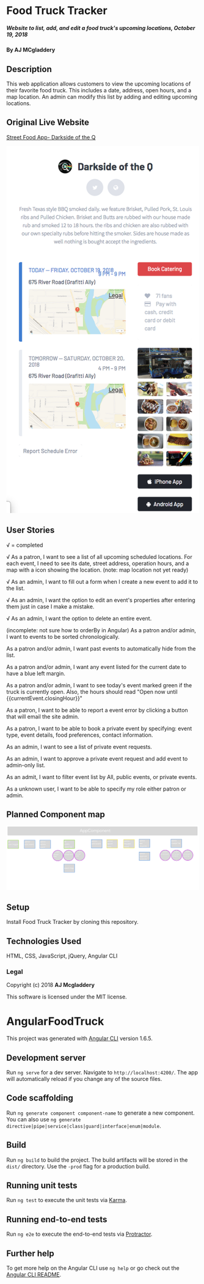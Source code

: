 # Food Truck Tracker

##### Website to list, add, and edit a food truck's upcoming locations, October 19, 2018

#### By AJ MCgladdery

## Description

This web application allows customers to view the upcoming locations of their favorite food truck. This includes a date, address, open hours, and a map location. An admin can modify this list by adding and editing upcoming locations.

## Original Live Website
[Street Food App- Darkside of the Q](https://streetfoodapp.com/eugene/darkside-of-the-q)

![screenshot of live site](https://github.com/amcgladd/angular-food-truck/blob/master/images/Screen%20Shot%202018-10-19%20at%208.37.32%20AM.png)

## User Stories

√ = completed

√ As a patron, I want to see a list of all upcoming scheduled locations. For each event, I need to see its date, street address, operation hours, and a map with a icon showing the location. (note: map location not yet ready)

√ As an admin, I want to fill out a form when I create a new event to add it to the list.

√ As an admin, I want the option to edit an event's properties after entering them just in case I make a mistake.

√ As an admin, I want the option to delete an entire event.

(incomplete: not sure how to orderBy in Angular) As a patron and/or admin, I want to events to be sorted chronologically.

As a patron and/or admin, I want past events to automatically hide from the list.

As a patron and/or admin, I want any event listed for the current date to have a blue left margin.

As a patron and/or admin, I want to see today's event marked green if the truck is currently open. Also, the hours should read "Open now until {{currentEvent.closingHour}}"

As a patron, I want to be able to report a event error by clicking a button that will email the site admin.

As a patron, I want to be able to book a private event by specifying: event type, event details, food preferences, contact information.

As an admin, I want to see a list of private event requests.

As an admin, I want to approve a private event request and add event to admin-only list.

As an admit, I want to filter event list by All, public events, or private events.

As a unknown user, I want to be able to specify my role either patron or admin.

## Planned Component map

![component map](https://github.com/amcgladd/angular-food-truck/blob/master/images/componentMap2.png)

## Setup

Install Food Truck Tracker by cloning this repository.

## Technologies Used

HTML, CSS, JavaScript, jQuery, Angular CLI

### Legal

Copyright (c) 2018 **AJ Mcgladdery**

This software is licensed under the MIT license.



# AngularFoodTruck

This project was generated with [Angular CLI](https://github.com/angular/angular-cli) version 1.6.5.

## Development server

Run `ng serve` for a dev server. Navigate to `http://localhost:4200/`. The app will automatically reload if you change any of the source files.

## Code scaffolding

Run `ng generate component component-name` to generate a new component. You can also use `ng generate directive|pipe|service|class|guard|interface|enum|module`.

## Build

Run `ng build` to build the project. The build artifacts will be stored in the `dist/` directory. Use the `-prod` flag for a production build.

## Running unit tests

Run `ng test` to execute the unit tests via [Karma](https://karma-runner.github.io).

## Running end-to-end tests

Run `ng e2e` to execute the end-to-end tests via [Protractor](http://www.protractortest.org/).

## Further help

To get more help on the Angular CLI use `ng help` or go check out the [Angular CLI README](https://github.com/angular/angular-cli/blob/master/README.md).
